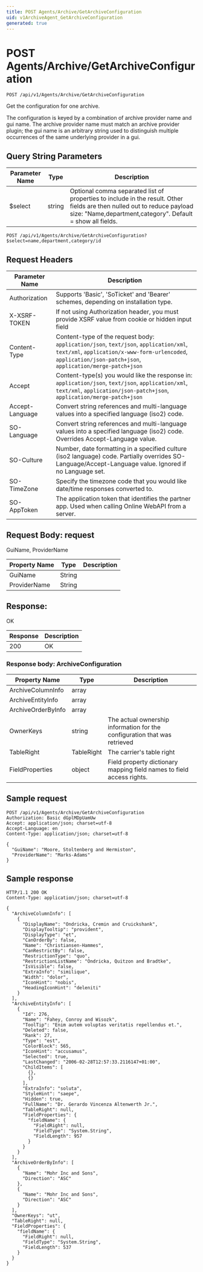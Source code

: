 ```yaml
---
title: POST Agents/Archive/GetArchiveConfiguration
uid: v1ArchiveAgent_GetArchiveConfiguration
generated: true
---
```


# POST Agents/Archive/GetArchiveConfiguration

```http
POST /api/v1/Agents/Archive/GetArchiveConfiguration
```

Get the configuration for one archive.


The configuration is keyed by a combination of archive provider name and gui name. The archive provider name must match an archive provider plugin; the gui name is an arbitrary string used to distinguish multiple occurrences of the same underlying provider in a gui.






## Query String Parameters

| Parameter Name | Type |  Description |
|----------------|------|--------------|
| $select | string |  Optional comma separated list of properties to include in the result. Other fields are then nulled out to reduce payload size: "Name,department,category". Default = show all fields. |

```http
POST /api/v1/Agents/Archive/GetArchiveConfiguration?$select=name,department,category/id
```


## Request Headers

| Parameter Name | Description |
|----------------|-------------|
| Authorization  | Supports 'Basic', 'SoTicket' and 'Bearer' schemes, depending on installation type. |
| X-XSRF-TOKEN   | If not using Authorization header, you must provide XSRF value from cookie or hidden input field |
| Content-Type | Content-type of the request body: `application/json`, `text/json`, `application/xml`, `text/xml`, `application/x-www-form-urlencoded`, `application/json-patch+json`, `application/merge-patch+json` |
| Accept         | Content-type(s) you would like the response in: `application/json`, `text/json`, `application/xml`, `text/xml`, `application/json-patch+json`, `application/merge-patch+json` |
| Accept-Language | Convert string references and multi-language values into a specified language (iso2) code. |
| SO-Language | Convert string references and multi-language values into a specified language (iso2) code. Overrides Accept-Language value. |
| SO-Culture | Number, date formatting in a specified culture (iso2 language) code. Partially overrides SO-Language/Accept-Language value. Ignored if no Language set. |
| SO-TimeZone | Specify the timezone code that you would like date/time responses converted to. |
| SO-AppToken | The application token that identifies the partner app. Used when calling Online WebAPI from a server. |

## Request Body: request 

GuiName, ProviderName 

| Property Name | Type |  Description |
|----------------|------|--------------|
| GuiName | String |  |
| ProviderName | String |  |

## Response:

OK

| Response | Description |
|----------------|-------------|
| 200 | OK |

### Response body: ArchiveConfiguration

| Property Name | Type |  Description |
|----------------|------|--------------|
| ArchiveColumnInfo | array |  |
| ArchiveEntityInfo | array |  |
| ArchiveOrderByInfo | array |  |
| OwnerKeys | string | The actual ownership information for the configuration that was retrieved |
| TableRight | TableRight | The carrier's table right |
| FieldProperties | object | Field property dictionary mapping field names to field access rights. |

## Sample request

```http!
POST /api/v1/Agents/Archive/GetArchiveConfiguration
Authorization: Basic dGplMDpUamUw
Accept: application/json; charset=utf-8
Accept-Language: en
Content-Type: application/json; charset=utf-8

{
  "GuiName": "Moore, Stoltenberg and Hermiston",
  "ProviderName": "Marks-Adams"
}
```

## Sample response

```http_
HTTP/1.1 200 OK
Content-Type: application/json; charset=utf-8

{
  "ArchiveColumnInfo": [
    {
      "DisplayName": "Ondricka, Cremin and Cruickshank",
      "DisplayTooltip": "provident",
      "DisplayType": "et",
      "CanOrderBy": false,
      "Name": "Christiansen-Hammes",
      "CanRestrictBy": false,
      "RestrictionType": "quo",
      "RestrictionListName": "Ondricka, Quitzon and Bradtke",
      "IsVisible": false,
      "ExtraInfo": "similique",
      "Width": "dolor",
      "IconHint": "nobis",
      "HeadingIconHint": "deleniti"
    }
  ],
  "ArchiveEntityInfo": [
    {
      "Id": 276,
      "Name": "Fahey, Conroy and Wisozk",
      "ToolTip": "Enim autem voluptas veritatis repellendus et.",
      "Deleted": false,
      "Rank": 27,
      "Type": "est",
      "ColorBlock": 565,
      "IconHint": "accusamus",
      "Selected": true,
      "LastChanged": "2006-02-28T12:57:33.2116147+01:00",
      "ChildItems": [
        {},
        {}
      ],
      "ExtraInfo": "soluta",
      "StyleHint": "saepe",
      "Hidden": true,
      "FullName": "Dr. Gerardo Vincenza Altenwerth Jr.",
      "TableRight": null,
      "FieldProperties": {
        "fieldName": {
          "FieldRight": null,
          "FieldType": "System.String",
          "FieldLength": 957
        }
      }
    }
  ],
  "ArchiveOrderByInfo": [
    {
      "Name": "Mohr Inc and Sons",
      "Direction": "ASC"
    },
    {
      "Name": "Mohr Inc and Sons",
      "Direction": "ASC"
    }
  ],
  "OwnerKeys": "ut",
  "TableRight": null,
  "FieldProperties": {
    "fieldName": {
      "FieldRight": null,
      "FieldType": "System.String",
      "FieldLength": 537
    }
  }
}
```